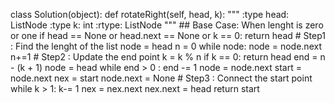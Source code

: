 class Solution(object):
    def rotateRight(self, head, k):
        """
        :type head: ListNode
        :type k: int
        :rtype: ListNode
        """
        ## Base Case: When lenght is zero or one
        if head == None or head.next == None or k == 0:
            return head
        # Step1 : Find the lenght of the list
        node = head 
        n = 0
        while node:
            node = node.next 
            n+=1 
        # Step2 : Update the end point 
        k = k % n
        if k == 0:
            return head
        end = n - (k + 1)
        node = head 
        while end > 0 :
            end -= 1
            node = node.next 
        start = node.next
        nex = start
        node.next = None 
        # Step3 : Connect the start point 
        while k > 1:
            k-= 1
            nex = nex.next 
        nex.next = head 
        return start